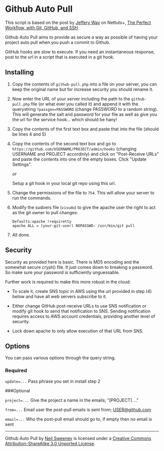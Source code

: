 Github Auto Pull
===============================================================================

This script is based on the post by [Jeffery Way](http://jeffrey-way.com/) on 
Nettuts+,  [The Perfect Workflow, with Git, GitHub, and SSH](http://net.tutsplus.com/tutorials/other/the-perfect-workflow-with-git-github-and-ssh/).

Github Auto Pull aims to provide as secure a way as possible of having your 
project auto pull when you push a commit to Github.

GitHub hooks are slow to execute. If you need an instantaneous response, post to the url in a script that is executed in a git hook.

Installing
-------------------------------------------------------------------------------

1. Copy the contents of `github-pull.php` into a file on your server, you can keep the original name but for increase security you should rename it.

2. Now enter the URL of your server including the path to the `github-pull.php` file (or what ever you called it) and append it with the querystring `?passgen=PASSWORD` (change PASSWORD to a random string). This will generate the salt and password for your file as well as give you the url for the service hook… which should be hany!

3. Copy the contents of the first text box and paste that into the file (should be lines 4 and 5) 

4. Copy the contents of the second text box and go to `https://github.com/USERNAME/PROJECT/admin/hooks` (changing USERNAME and PROJECT accordinly) and click on "Post-Receive URLs" and paste the contents into one of the empty boxes. Click "Update Settings".
   
   _or_
  
   Setup a git hook in your local git repo using this url.

5. Change the permissions of the file to `754`. This will allow your server to run the commands.

6. Modify the sudoers file (`visudo`) to give the apache user the right to act as the git owner to pull changes:

    ```
    Defaults:apache !requiretty
    apache ALL = (your-git-user) NOPASSWD: /usr/bin/git pull
    ```

7. All done.

Security
-------------------------------------------------------------------------------

Security as provided here is basic. There is MD5 encoding and the somewhat secure crypt() file. It just comes down to breaking a password. So make sure your password is sufficiently unguessable.

Further work is required to make this more robust in the cloud:

* To scale it, create SNS topic in AWS using the url provided in step (4) below and have all web servers subscribe to it. 

* Either change GitHub post-receive URLs to use SNS notification or modify git hook to send that notification to SNS. Sending notification requires access to AWS account credentials, providing another level of security.

* Lock down apache to only allow execution of that URL from SNS.

Options
-------------------------------------------------------------------------------

You can pass various options through the query string.

### Required

`update=...`
Pass phrase you set in install step 2


###Optional

`project=...` 
Give the project a name in the emails; "[PROJECT] ..."

`from=...`
Email user the post-pull emails is sent from; USER@github.com

`email=...`
Who the post-pull email should go to, if empty then no email is sent


-------------------------------------------------------------------------------
Github Auto Pull by [Neil Sweeney](http://wolfiezero.com/) is licensed under a 
[Creative Commons Attribution-ShareAlike 3.0 Unported License](http://creativecommons.org/licenses/by-sa/3.0/).
